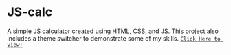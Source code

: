 # JS-calc
A simple JS calculator created using HTML, CSS, and JS.
This project also includes a theme switcher to demonstrate some of my skills.
<a href="https://fabriciosobrinho.github.io/JS-calc"> `Click Here to view!` </a>
